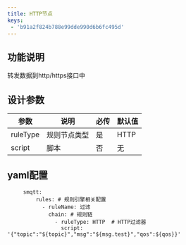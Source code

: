 ```yaml
---
title: HTTP节点
keys:
 - 'b91a2f824b788e99dde990d6b6fc495d'
---
```

## 功能说明

转发数据到http/https接口中


## 设计参数

|  参数   | 说明  | 必传  |默认值  |
|  ----  | ----  |----  |----  |
| ruleType  | 规则节点类型 |是|HTTP  |
| script| 脚本 |否 |无  |


## yaml配置

   ```
        smqtt:
            rules: # 规则引擎相关配置
              - ruleName: 过滤
                chain: # 规则链
                  - ruleType: HTTP  # HTTP过滤器
                    script:  '{"topic":"${topic}","msg":"${msg.test}","qos":${qos}}'
   ```